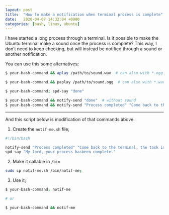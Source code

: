 ```yaml
---
layout: post
title:  "How to make a notification when terminal process is complete"
date:   2020-04-07 14:32:04 +0900
categories: [bash, linux, ubuntu]
---
```


I have started a long process through a terminal. Is it possible to make the Ubuntu terminal make a sound once the process is complete?
This way, I don’t need to keep checking, but will instead be notified through a sound or another notification.

You can use this some alternatives;


```bash
$ your-bash-command && aplay /path/to/sound.wav  # can also with *.ogg file.
```

```bash
$ your-bash-command && paplay /path/to/sound.ogg  # can also with *.wav file.
```

```bash
$ your-bash-command; spd-say "done"
```

```bash
$ your-bash-command && notify-send "done"  # without sound
$ your-bash-command && notify-send "Process completed" "Come back to the terminal, the task is over"
```

------------

And this script below is modification of that commands above.

1. Create the `notif-me.sh` file;

```bash
#!/bin/bash

notify-send "Process completed" "Come back to the terminal, the task is over"
spd-say "My lord, your process hasbeen complete."
```

2. Make it callable in `/bin`

```bash
sudo cp notif-me.sh /bin/notif-me;
```

3. Use it;

```bash
$ your-bash-command; notif-me

# or

$ your-bash-command && notif-me
```
